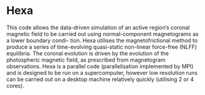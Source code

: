 # Hexa
This code allows the data-driven simulation of an active region’s coronal magnetic field to be carried out using normal-component magnetograms as a lower boundary condi- tion. Hexa utilises the magnetofrictional method to produce a series of time-evolving quasi-static non-linear force-free (NLFF) equilibria. The coronal evolution is driven by the evolution of the photospheric magnetic field, as prescribed from magnetogram observations. Hexa is a parallel code (parallelisation implemented by MPI) and is designed to be run on a supercomputer, however low resolution runs can be carried out on a desktop machine relatively quickly (utilising 2 or 4 cores).
